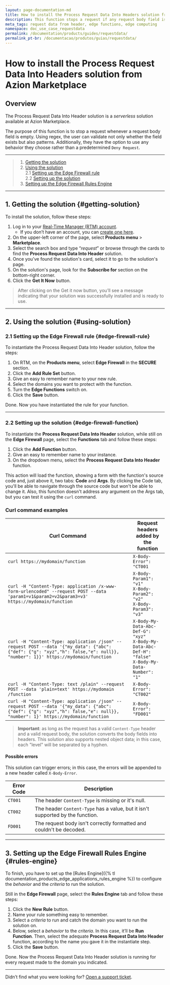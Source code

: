 ```yaml
---
layout: page-documentation-md
title: How to install the Process Request Data Into Headers solution from Azion Marketplace
description: This function stops a request if any request body field is empty, using regex to validate the existence and pattern of the field.
meta_tags: request data from header, edge functions, edge computing
namespace: doc_use_case_requestdata
permalink: /documentation/products/guides/requestdata/
permalink_pt-br: /documentacao/produtos/guias/requestdata/
---
```


# How to install the Process Request Data Into Headers solution from Azion Marketplace

## Overview

The Process Request Data Into Header solution is a *serverless* solution available at Azion Marketplace. 

The purpose of this function is to stop a request whenever a request body field is empty. Using regex, the user can validate not only whether the field exists but also patterns. Additionally, they have the option to use any behavior they choose rather than a predetermined `Deny Request`.

---

> 1. [Getting the solution](#getting-solution)
> 2. [Using the solution](#using-solution)\
> 2.1 [Setting up the Edge Firewall rule](#edge-firewall-rule)\
> 2.2 [Setting up the solution](#setting-solution)
> 3. [Setting up the Edge Firewall Rules Engine](#rules-engine)

---

## 1. Getting the solution {#getting-solution}

To install the solution, follow these steps:

1. Log in to your [Real-Time Manager (RTM) account](https://manager.azion.com/).
    - If you don’t have an account, you can [create one here](https://sso.azion.com/).
2. On the upper-left corner of the page, select **Products menu** > **Marketplace**.
3. Select the search box and type “*request*” or browse through the cards to find the **Process Request Data Into Header** solution.
4. Once you’ve found the solution's card, select it to go to the solution's page.
5. On the solution's page, look for the **Subscribe for** section on the bottom-right corner.
6. Click the **Get It Now** button.

> After clicking on the Get it now button, you’ll see a message indicating that your solution was successfully installed and is ready to use.

---

## 2. Using the solution {#using-solution}

### 2.1 Setting up the Edge Firewall rule {#edge-firewall-rule}

To instantiate the Process Request Data Into Header solution, follow the steps:

1. On RTM, on the **Products menu**, select **Edge Firewall** in the **SECURE** section.
2. Click the **Add Rule Set** button.
3. Give an easy to remember name to your new rule.
4. Select the domains you want to protect with the function.
5. Turn the **Edge Functions** switch on.
6. Click the **Save** button.

Done. Now you have instantiated the rule for your function.

---

### 2.2 Setting up the solution {#edge-firewall-function}

To instantiate the **Process Request Data Into Header** solution, while still on the **Edge Firewall** page, select the **Functions** tab and follow these steps:

1. Click the **Add Function** button.
2. Give an easy to remember name to your instance.
3. On the dropdown menu, select the **Process Request Data Into Header** function.

This action will load the function, showing a form with the function's source code and, just above it, two tabs: **Code** and **Args**. By clicking the Code tab, you'll be able to navigate through the source code but won't be able to change it. Also, this function doesn't address any argument on the Args tab, but you can test it using the `curl` command.

### Curl command examples

| Curl Command                                                                                                                                                                | Request headers added by the function                                                                |
|-----------------------------------------------------------------------------------------------------------------------------------------------------------------------------|------------------------------------------------------------------------------------------------------|
| `curl https://mydomain/function`                                                                                                                                            | `X-Body-Error": "CT001`                                                                              |
| `curl -H "Content-Type: application /x-www-form-urlencoded" --request POST --data 'param1=v1&param2=v2&param3=v3' https://mydomain/function`                                | `X-Body-Param1": "v1"` </br> `X-Body-Param2": "v2"` </br> `X-Body-Param3": "v3"`                                 |
| `curl -H "Content-Type: application /json" --request POST --data '{"my_data": {"abc": {"def": {"g": "xyz","h": false,"e": null}}, "number": 1}}' https://mydomain/function` | `X-Body-My-Data-Abc-Def-G": "xyz"` </br> `X-Body-My-Data-Abc-Def-H": "false"` </br>`X-Body-My-Data-Number": "1"` |
| `curl -H "Content-Type: text /plain" --request POST --data 'plain=text' https://mydomain /function`                                                                         | `X-Body-Error": "CT002"`                                                                             |
| `curl -H "Content-Type: application /json" --request POST --data '{"my_data": {"abc": {"def": {"g": "xyz","h": false,"e": null}}, "number": 1}' https://mydomain/function`  | `X-Body-Error": "FD001"`                                                                             |

> **Important**: as long as the request has a valid `Content-Type` header and a valid request body, the solution converts the body fields into headers. This solution also supports nested object data; in this case, each "level" will be separated by a hyphen.

#### Possible errors

This solution can trigger errors; in this case, the errors will be appended to a new header called `X-Body-Error`.

| Error Code | Description                                                                    |
|------------|--------------------------------------------------------------------------------|
| `CT001`    | The header `Content-Type` is missing or it's null.                             |
| `CT002`    | The header `Content-Type` has a value, but it isn't supported by the function. |
| `FD001`    | The request body isn't correctly formatted and couldn't be decoded.          |

---

## 3. Setting up the Edge Firewall Rules Engine {#rules-engine}

To finish, you have to set up the [Rules Engine]({% tl documentation_products_edge_applications_rules_engine %}) to configure the *behavior* and the *criteria* to run the solution.

Still in the **Edge Firewall** page, select the **Rules Engine** tab and follow these steps:

1. Click the **New Rule** button.
2. Name your rule something easy to remember.
3. Select a *criteria* to run and catch the domain you want to run the solution on.
4. Below, select a *behavior* to the *criteria*. In this case, it’ll be **Run Function**. Then, select the adequate **Process Request Data Into Header** function, according to the name you gave it in the instantiate step.
5. Click the **Save** button.

Done. Now the Process Request Data Into Header solution is running for every request made to the domain you indicated.

---

Didn’t find what you were looking for? [Open a support ticket](https://tickets.azion.com/).

